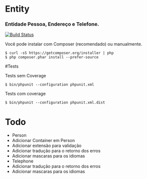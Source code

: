 # Entity

### Entidade Pessoa, Endereço e Telefone.

[![Build Status](https://travis-ci.org/rbarros/Entity.svg?branch=master)](https://travis-ci.org/rbarros/Entity)

Você pode instalar com Composer (recomendado) ou manualmente.

```
$ curl -sS https://getcomposer.org/installer | php
$ php composer.phar install --prefer-source
```
#Tests

Tests sem Coverage

```
$ bin/phpunit --configuration phpunit.xml
```
Tests com coverage
```
$ bin/phpunit --configuration phpunit.xml.dist
```

# Todo
- Person
 - Adicionar Container em Person
 - Adicionar extensão para validação
 - Adicionar tradução para o retorno dos erros
 - Adicionar mascaras para os idiomas
- Telephone
 - Adicionar tradução para o retorno dos erros
 - Adicionar mascaras para os idiomas
